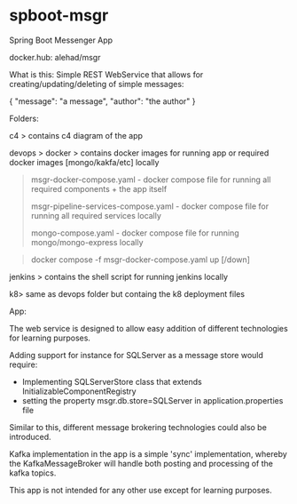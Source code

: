 # spboot-msgr
Spring Boot Messenger App

docker.hub: alehad/msgr

What is this:
Simple REST WebService that allows for creating/updating/deleting of simple messages:

{
   "message": "a message",
   "author": "the author"
}

Folders:

c4 > contains c4 diagram of the app

devops > docker > contains docker images for running app or required docker images [mongo/kakfa/etc] locally

  > msgr-docker-compose.yaml - docker compose file for running all required components + the app itself
  > 
  > msgr-pipeline-services-compose.yaml - docker compose file for running all required services locally
  > 
  > mongo-compose.yaml - docker compose file for running mongo/mongo-express locally

  > docker compose -f msgr-docker-compose.yaml up [/down] 

jenkins > contains the shell script for running jenkins locally  

k8> same as devops folder but containg the k8 deployment files

App:

The web service is designed to allow easy addition of different technologies for learning purposes.

Adding support for instance for SQLServer as a message store would require:
  * Implementing SQLServerStore class that extends InitializableComponentRegistry<IMessageStore>
  * setting the property msgr.db.store=SQLServer in application.properties file

Similar to this, different message brokering technologies could also be introduced.

Kafka implementation in the app is a simple 'sync' implementation, whereby the KafkaMessageBroker will handle both posting
and processing of the kafka topics.

This app is not intended for any other use except for learning purposes.
